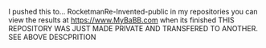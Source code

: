 I pushed this to...
RocketmanRe-Invented-public in my repositories
you can view the results at https://www.MyBaBB.com when its finished
THIS REPOSITORY WAS JUST MADE PRIVATE AND TRANSFERED TO ANOTHER.  SEE ABOVE DESCPRITION
